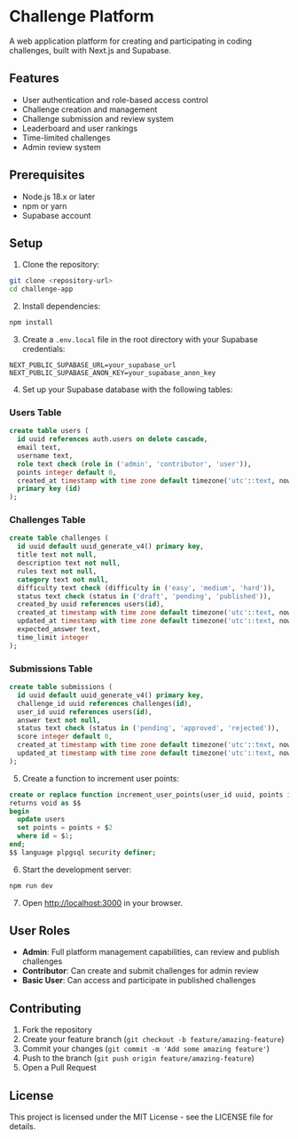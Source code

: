 # Challenge Platform

A web application platform for creating and participating in coding challenges, built with Next.js and Supabase.

## Features

- User authentication and role-based access control
- Challenge creation and management
- Challenge submission and review system
- Leaderboard and user rankings
- Time-limited challenges
- Admin review system

## Prerequisites

- Node.js 18.x or later
- npm or yarn
- Supabase account

## Setup

1. Clone the repository:

```bash
git clone <repository-url>
cd challenge-app
```

2. Install dependencies:

```bash
npm install
```

3. Create a `.env.local` file in the root directory with your Supabase credentials:

```env
NEXT_PUBLIC_SUPABASE_URL=your_supabase_url
NEXT_PUBLIC_SUPABASE_ANON_KEY=your_supabase_anon_key
```

4. Set up your Supabase database with the following tables:

### Users Table

```sql
create table users (
  id uuid references auth.users on delete cascade,
  email text,
  username text,
  role text check (role in ('admin', 'contributor', 'user')),
  points integer default 0,
  created_at timestamp with time zone default timezone('utc'::text, now()),
  primary key (id)
);
```

### Challenges Table

```sql
create table challenges (
  id uuid default uuid_generate_v4() primary key,
  title text not null,
  description text not null,
  rules text not null,
  category text not null,
  difficulty text check (difficulty in ('easy', 'medium', 'hard')),
  status text check (status in ('draft', 'pending', 'published')),
  created_by uuid references users(id),
  created_at timestamp with time zone default timezone('utc'::text, now()),
  updated_at timestamp with time zone default timezone('utc'::text, now()),
  expected_answer text,
  time_limit integer
);
```

### Submissions Table

```sql
create table submissions (
  id uuid default uuid_generate_v4() primary key,
  challenge_id uuid references challenges(id),
  user_id uuid references users(id),
  answer text not null,
  status text check (status in ('pending', 'approved', 'rejected')),
  score integer default 0,
  created_at timestamp with time zone default timezone('utc'::text, now()),
  updated_at timestamp with time zone default timezone('utc'::text, now())
);
```

5. Create a function to increment user points:

```sql
create or replace function increment_user_points(user_id uuid, points integer)
returns void as $$
begin
  update users
  set points = points + $2
  where id = $1;
end;
$$ language plpgsql security definer;
```

6. Start the development server:

```bash
npm run dev
```

7. Open [http://localhost:3000](http://localhost:3000) in your browser.

## User Roles

- **Admin**: Full platform management capabilities, can review and publish challenges
- **Contributor**: Can create and submit challenges for admin review
- **Basic User**: Can access and participate in published challenges

## Contributing

1. Fork the repository
2. Create your feature branch (`git checkout -b feature/amazing-feature`)
3. Commit your changes (`git commit -m 'Add some amazing feature'`)
4. Push to the branch (`git push origin feature/amazing-feature`)
5. Open a Pull Request

## License

This project is licensed under the MIT License - see the LICENSE file for details.
